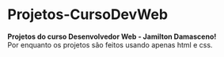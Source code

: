 # Projetos-CursoDevWeb
<strong>Projetos do curso Desenvolvedor Web - Jamilton Damasceno!</strong><br>
Por enquanto os projetos são feitos usando apenas html e css.
